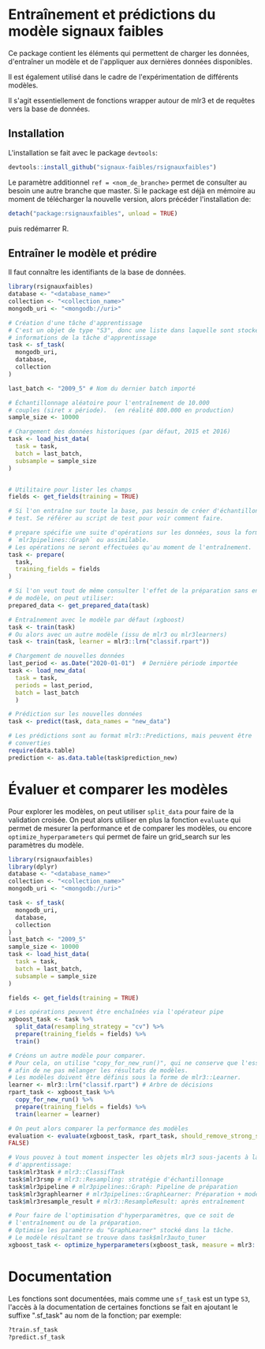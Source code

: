# Entraînement et prédictions du modèle signaux faibles

Ce package contient les éléments qui permettent de charger les données, 
d'entraîner un modèle et de l'appliquer aux dernières données disponibles. 

Il est également utilisé dans le cadre de l'expérimentation de différents 
modèles. 

Il s'agit essentiellement de fonctions wrapper autour de mlr3 et de requêtes 
vers la base de données. 

## Installation

L'installation se fait avec le package `devtools`:
```r
devtools::install_github("signaux-faibles/rsignauxfaibles")
```
Le paramètre additionnel `ref = <nom_de_branche>` permet de consulter au besoin 
une autre branche que master. Si le package est déjà en mémoire au moment de 
télécharger la nouvelle version, alors précéder l'installation de:
```r
detach("package:rsignauxfaibles", unload = TRUE)
```
puis redémarrer R. 

## Entraîner le modèle et prédire 

Il faut connaître les identifiants de la base de données.

```r
library(rsignauxfaibles)
database <- "<database_name>"
collection <- "<collection_name>"
mongodb_uri <- "<mongodb://uri>"

# Création d'une tâche d'apprentissage
# C'est un objet de type "S3", donc une liste dans laquelle sont stockées les 
# informations de la tâche d'apprentissage
task <- sf_task(
  mongodb_uri,
  database,
  collection
)

last_batch <- "2009_5" # Nom du dernier batch importé

# Échantillonnage aléatoire pour l'entraînement de 10.000 
# couples (siret x période).  (en réalité 800.000 en production)
sample_size <- 10000 

# Chargement des données historiques (par défaut, 2015 et 2016)
task <- load_hist_data(
  task = task,
  batch = last_batch,
  subsample = sample_size
)


# Utilitaire pour lister les champs
fields <- get_fields(training = TRUE) 

# Si l'on entraîne sur toute la base, pas besoin de créer d'échantillons de 
# test. Se référer au script de test pour voir comment faire. 

# prepare spécifie une suite d'opérations sur les données, sous la forme d'un
# `mlr3pipelines::Graph` ou assimilable. 
# Les opérations ne seront effectuées qu'au moment de l'entraînement.
task <- prepare(
  task,
  training_fields = fields
)

# Si l'on veut tout de même consulter l'effet de la préparation sans entraîner 
# de modèle, on peut utiliser:
prepared_data <- get_prepared_data(task)

# Entraînement avec le modèle par défaut (xgboost)
task <- train(task)
# Ou alors avec un autre modèle (issu de mlr3 ou mlr3learners)
task <- train(task, learner = mlr3::lrn("classif.rpart"))

# Chargement de nouvelles données
last_period <- as.Date("2020-01-01")  # Dernière période importée
task <- load_new_data(
  task = task,
  periods = last_period,
  batch = last_batch
  )

# Prédiction sur les nouvelles données
task <- predict(task, data_names = "new_data")

# Les prédictions sont au format mlr3::Predictions, mais peuvent être 
# converties 
require(data.table)
prediction <- as.data.table(task$prediction_new)
```

# Évaluer et comparer les modèles

Pour explorer les modèles, on peut utiliser `split_data` pour faire de la 
validation croisée. On peut alors utiliser en plus la fonction `evaluate` qui 
permet de mesurer la performance et de comparer les modèles, ou encore 
`optimize_hyperparameters` qui permet de faire un grid_search sur les 
paramètres du modèle. 

```r
library(rsignauxfaibles)
library(dplyr)
database <- "<database_name>"
collection <- "<collection_name>"
mongodb_uri <- "<mongodb://uri>"

task <- sf_task(
  mongodb_uri,
  database,
  collection
)
last_batch <- "2009_5" 
sample_size <- 10000
task <- load_hist_data(
  task = task,
  batch = last_batch,
  subsample = sample_size
)

fields <- get_fields(training = TRUE)

# Les opérations peuvent être enchaînées via l'opérateur pipe
xgboost_task <- task %>%
  split_data(resampling_strategy = "cv") %>%
  prepare(training_fields = fields) %>%
  train()

# Créons un autre modèle pour comparer.
# Pour cela, on utilise "copy_for_new_run()", qui ne conserve que l'essentiel
# afin de ne pas mélanger les résultats de modèles.
# Les modèles doivent être définis sous la forme de mlr3::Learner.
learner <- mlr3::lrn("classif.rpart") # Arbre de décisions
rpart_task <- xgboost_task %>%
  copy_for_new_run() %>%
  prepare(training_fields = fields) %>%
  train(learner = learner)

# On peut alors comparer la performance des modèles
evaluation <- evaluate(xgboost_task, rpart_task, should_remove_strong_signals =
FALSE)

# Vous pouvez à tout moment inspecter les objets mlr3 sous-jacents à la tâche
# d'apprentissage:
task$mlr3task # mlr3::ClassifTask
task$mlr3rsmp # mlr3::Resampling: stratégie d'échantillonnage
task$mlr3pipeline # mlr3pipelines::Graph: Pipeline de préparation
task$mlr3graphlearner # mlr3pipelines::GraphLearner: Préparation + modèle à entraîner
task$mlr3resample_result # mlr3::ResampleResult: après entraînement

# Pour faire de l'optimisation d'hyperparamètres, que ce soit de
# l'entraînement ou de la préparation.
# Optimise les paramètre du "GraphLearner" stocké dans la tâche.
# Le modèle résultant se trouve dans task$mlr3auto_tuner
xgboost_task <- optimize_hyperparameters(xgboost_task, measure = mlr3::msr("classif.ce"))
```

# Documentation

Les fonctions sont documentées, mais comme une `sf_task` est un type `S3`, 
l'accès à la documentation de certaines fonctions se fait en ajoutant le 
suffixe ".sf_task" au nom de la fonction; par exemple: 

```r
?train.sf_task
?predict.sf_task
```
